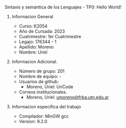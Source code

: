 Sintaxis y semántica de los Lenguajes - TP0: Hello World!
1. Informacion General
    *   Curso:             K2054
    *   Año de Cursada:    2023
    *   Cuatrimestre:      1er Cuatrimestre
    *   Legajo:            176344 - 1
    *   Apellido:          Moreno
    *   Nombre:            Uriel

2. Informacion Adicional.
    *   Número de grupo:   201
    *   Nombre de equipo:  -
    *   Usuarios de github:
        *   Moreno, Uriel: UriCode
    *   Correos institucionales.
        *   Moreno, Uriel: umoreno@frba.utn.edu.ar

3. Informacion especifica del trabajo
    *   Compilador: MinGW gcc
    *   Version: 9.2.0